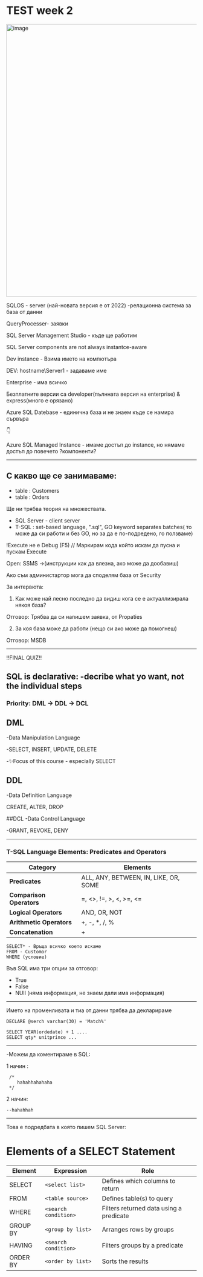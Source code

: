# TEST week 2

<img width="960" height="720" alt="image" src="https://github.com/user-attachments/assets/51c72bc6-2616-4542-bcc2-5579b3f654fb" />

SQLOS - server (най-новата версия е от 2022)
-релационна система за база от данни 

QueryProcesser- заявки

SQL Server Management Studio - къде ще работим

SQL Server components are not always instantce-aware 

Dev instance - Взима името на компютъра

DEV: hostname\Server1 - задаваме име

Enterprise - има всичко

Безплатните версии са developer(пълнната версия на enterprise) & express(много е орязано)

Аzure SQL Datebase - единична база и не знаем къде се намира сървъра

👇

Azure SQL Managed Instance - имаме достъп до instance, но нямаме достъп до повечето ?компоненти?

------------------

## С какво ще се занимаваме:

- table : Customers
- table : Orders

Ще ни трябва теория на множествата. 
- SQL Server - client server
- T-SQL : set-based language, ".sql", GO keyword separates batches( то може да си работи и без GO, но за да е по-подредено, го ползваме)


!Execute не е Debug (F5)
// Маркирам кода който искам да пусна и пускам Execute

Open: SSMS ->(инструкции как да влезна, ако може да дообавиш) 

Ако съм администартор мога да споделям база от Security 

За интервюта: 
1. Как може най лесно последно да видиш кога се е актуаллизирала някоя база?

Отговор: Трябва да си напишем заявка, от Propaties


2. За коя база може да работи (нещо си ако може да помогнеш) 

Отговор: MSDB

---------------
!!FINAL QUIZ!!

SQL is declarative: 
-decribe what yo want, not the individual steps
--------------

### Priority: DML → DDL → DCL
## DML
-Data Manipulation Language

-SELECT, INSERT, UPDATE, DELETE

-✨Focus of this course - especially SELECT

## DDL
-Data Definition Language

CREATE, ALTER, DROP

##DCL 
-Data Control Language

-GRANT, REVOKE, DENY

---------------

### T-SQL Language Elements: Predicates and Operators

| Category | Elements |
|----------|----------|
| **Predicates** | ALL, ANY, BETWEEN, IN, LIKE, OR, SOME |
| **Comparison Operators** | =, <>, !=, >, <, >=, <= |
| **Logical Operators** | AND, OR, NOT |
| **Arithmetic Operators** | +, -, *, /, % |
| **Concatenation** | + |

```
SELECT* - Връща всичко което искаме
FROM - Customor
WHERE (условие)
```
Във SQL има три опции за отговор: 
- True
- False
- NUll (няма информация, не знаем дали има информация)

-----------
Името на променливата и тиа от данни трябва да декларираме
````
DECLARE @serch varchar(30) = 'Match%'
````

````
SELECT YEAR(ordedate) + 1 ....
SELECT qty* unitprince ...
````
-----------
-Mожем да коментираме в SQL: 

1 начин :
````
 /*
    hahahhahahaha
 */

````
2 начин:
````
--hahahhah
````
--------------------
Това е подредбата в която пишем SQL Server:
# Elements of a SELECT Statement

| **Element** | **Expression**        | **Role**                                  |
|--------------|----------------------|-------------------------------------------|
| SELECT       | `<select list>`      | Defines which columns to return           |
| FROM         | `<table source>`     | Defines table(s) to query                 |
| WHERE        | `<search condition>` | Filters returned data using a predicate   |
| GROUP BY     | `<group by list>`    | Arranges rows by groups                   |
| HAVING       | `<search condition>` | Filters groups by a predicate             |
| ORDER BY     | `<order by list>`    | Sorts the results                         |



